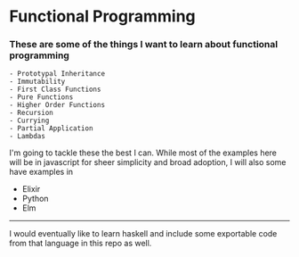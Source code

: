 # Functional Programming

<h3> These are some of the things I want to learn about functional programming </h3>

```
- Prototypal Inheritance
- Immutability
- First Class Functions
- Pure Functions
- Higher Order Functions
- Recursion
- Currying
- Partial Application
- Lambdas
```


<p> I'm going to tackle these the best I can. While most of the examples here will be in javascript for sheer simplicity and broad adoption, I will also some have examples in </p> 
<ul>
  <li>Elixir</li>
  <li>Python</li>
  <li>Elm</li>
</ul>
<hr>
<p> I would eventually like to learn haskell and include some exportable code from that language in this repo as well. </p> 
